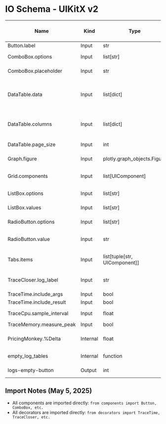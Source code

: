 # IO Schema - UIKitX v2

| Name | Kind | Type | Allowed values / range | Example Usage |
|------|------|------|------------------------|---------------|
| Button.label | Input | str | Any string | Button("Submit") |
| ComboBox.options | Input | list[str] | Non-empty list of strings | ComboBox(["Option 1", "Option 2"]) |
| ComboBox.placeholder | Input | str | Any string | ComboBox([], placeholder="Select...") |
| DataTable.data | Input | list[dict] | List of dictionaries with consistent keys | DataTable(data=[{"col1": "val1", "col2": "val2"}]) |
| DataTable.columns | Input | list[dict] | List of column configuration dictionaries | DataTable(columns=[{"name": "Column 1", "id": "col1"}]) |
| DataTable.page_size | Input | int | Positive integer | DataTable(page_size=10) |
| Graph.figure | Input | plotly.graph_objects.Figure | Valid Plotly figure | Graph(go.Figure()) |
| Grid.components | Input | list[UIComponent] | List of wrapped UI components | Grid([button, dropdown]) |
| ListBox.options | Input | list[str] | Non-empty list of strings | ListBox(["Item 1", "Item 2"]) |
| ListBox.values | Input | list[str] | Subset of options | ListBox(options, values=["Item 1"]) |
| RadioButton.options | Input | list[str] | Non-empty list of strings | RadioButton(["Yes", "No"]) |
| RadioButton.value | Input | str | One of the provided options | RadioButton(options, value="Yes") |
| Tabs.items | Input | list[tuple[str, UIComponent]] | List of (label, component) tuples | Tabs([("Tab1", button)]) |
| TraceCloser.log_label | Input | str | String to identify the trace | @TraceCloser(log_label="endpoint") |
| TraceTime.include_args | Input | bool | True or False | @TraceTime(include_args=True) |
| TraceTime.include_result | Input | bool | True or False | @TraceTime(include_result=True) |
| TraceCpu.sample_interval | Input | float | Positive float (seconds) | @TraceCpu(sample_interval=0.1) |
| TraceMemory.measure_peak | Input | bool | True or False | @TraceMemory(measure_peak=True) |
| PricingMonkey.%Delta | Internal | float | Decimal value (0.0-1.0) | Raw delta values in decimal form (0.125 = 12.5%) |
| empty_log_tables | Internal | function | N/A | Empties flowTrace and AveragePerformance tables |
| logs-empty-button | Output | int | 0 | Reset n_clicks counter after emptying log tables |

## Import Notes (May 5, 2025)
- All components are imported directly: `from components import Button, ComboBox, etc.`
- All decorators are imported directly: `from decorators import TraceTime, TraceCloser, etc.`
